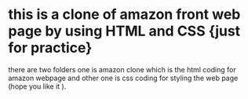 # this is a clone of amazon front web page by using HTML and CSS {just for practice}
there are two folders one is amazon clone which is the html coding for amazon webpage 
and other one is css coding for styling the web page (hope you like it ).

